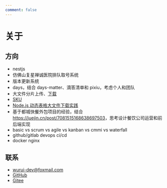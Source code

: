 ```yaml
---
comment: false
---
```


# 关于

## 方向

- nestjs
- 仿佛山复星禅诚医院排队取号系统
- 版本更新系统
- days，结合 days-matter、滴答清单和 pixiu，考虑个人和团队
- 大文件分片上传、[下载](https://mp.weixin.qq.com/s/2tRkcwOQCE8pX8byt7HWiQ)
- [SKU](https://mp.weixin.qq.com/s?__biz=Mzg3NTcwMTUzNA==&mid=2247486355&idx=1&sn=04b2580680a4b6708e25163af039d7a4&source=41#wechat_redirect)
- [Node.js 动态表格大文件下载实践](https://mp.weixin.qq.com/s/4q3R4Cz-rYzNdGYrKjudQA)
- 基于都城快餐外包项目的经验，结合 <https://juejin.cn/post/7081515168638697503>，思考设计餐饮公司运营和前后端实现
- basic vs scrum vs agile vs kanban vs cmmi vs waterfall
- github/gitlab devops ci/cd
- docker nginx

## 联系

- [wurui-dev@foxmail.com](mailto:wurui-dev@foxmail.com)
- [GitHub](https://github.com/ModyQyW)
- [Gitee](https://gitee.com/ModyQyW)
